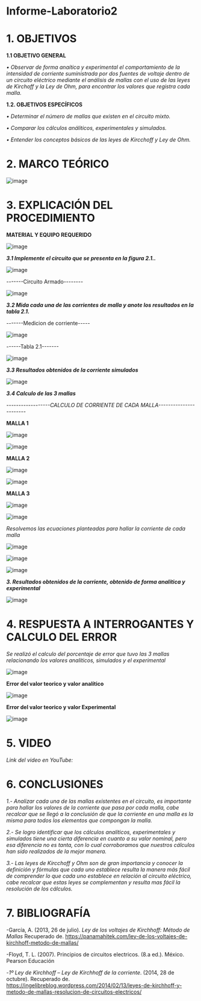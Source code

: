 # Informe-Laboratorio2

# 1. OBJETIVOS

**1.1 OBJETIVO GENERAL**

*•	Observar de forma anaítica y experimental el comportamiento de la intensidad de corriente suministrada por dos fuentes de voltaje dentro de un circuito eléctrico
  mediante el análisis de mallas con el uso de las leyes de Kirchoff y la Ley de Ohm, para encontrar los valores que registra cada malla.*

**1.2. OBJETIVOS ESPECÍFICOS**

*•	Determinar el número de mallas que existen en el circuito mixto.*

*•	Comparar los cálculos análiticos, experimentales y simulados.*

*•	Entender los conceptos básicos de las leyes de Kircchoff y Ley de Ohm.*

# 2. MARCO TEÓRICO

![image](https://user-images.githubusercontent.com/104925648/202615078-2b2755f3-baee-4c66-9df8-f62b737df6b2.png)

# 3. EXPLICACIÓN DEL PROCEDIMIENTO

**MATERIAL Y EQUIPO REQUERIDO**

![image](https://user-images.githubusercontent.com/104925648/202581773-2056e8db-75f5-48e0-aa9f-aa335bdc36b9.png)

***3.1 Implemente el circuito que se presenta en la figura 2.1..***

![image](https://user-images.githubusercontent.com/104925648/202581817-5f94189a-0cb4-4109-b366-08495743d36c.png)

-------Circuito Armado--------

![image](https://user-images.githubusercontent.com/104925648/202581840-32452219-6e34-4b2c-8312-feb569298039.png)


***3.2 Mida cada una de las corrientes de malla y anote los resultados en la tabla 2.1.***

-------Medicion de corriente-----

![image](https://user-images.githubusercontent.com/116774906/202622647-beead927-a926-4d44-9e3a-bb48aafc4cc7.png)

------Tabla 2.1-------

![image](https://user-images.githubusercontent.com/104925648/202590738-6a120d0e-081b-4cbb-81e3-fd37c27dad02.png)


***3.3 Resultados obtenidos de la corriente simulados***

![image](https://user-images.githubusercontent.com/104925648/202591837-1007a75f-43c6-4718-a558-dcd6d9a66103.png)

***3.4 Calculo de las 3 mallas***

*------------------CALCULO DE CORRIENTE DE CADA MALLA-----------------------*

**MALLA 1**

![image](https://user-images.githubusercontent.com/116774906/202616531-141f14fb-6206-4420-aff2-87f44da13667.png)

![image](https://user-images.githubusercontent.com/116774906/202628566-b30db904-b6d3-49d4-9e15-754b21dfc746.png)


**MALLA 2**

![image](https://user-images.githubusercontent.com/116774906/202616581-fd755ab6-999b-4167-8145-71978ab5549a.png)

![image](https://user-images.githubusercontent.com/116774906/202628613-17d6f70b-ef1b-457e-8ece-473fe7de0d28.png)

**MALLA 3**

![image](https://user-images.githubusercontent.com/116774906/202616684-ce267082-d6e0-4188-9c78-31d358921bb3.png)

![image](https://user-images.githubusercontent.com/116774906/202628665-70b239f4-4a28-4c5d-bb30-0bd6717c2833.png)

*Resolvemos las ecuaciones planteadas para hallar la corriente de cada malla*

![image](https://user-images.githubusercontent.com/116774906/202628995-0ce347a4-521d-4c2b-97d1-efbbf5f94407.png)

![image](https://user-images.githubusercontent.com/116774906/202628819-cf332ebc-ab0a-4bf6-af9e-316c4cde0d59.png)

![image](https://user-images.githubusercontent.com/116774906/202628935-49f01e7b-1f51-45ed-a161-45e5307c1bd2.png)


***3. Resultados obtenidos de la corriente, obtenido de forma analítica y experimental***

![image](https://user-images.githubusercontent.com/116774906/202629264-5b8bf7bb-bd34-44e4-b429-4589629aa4f8.png)


# 4. RESPUESTA A INTERROGANTES Y CALCULO DEL ERROR

*Se realizó el calculo del porcentaje de error que tuvo las 3 mallas relacionando los valores analíticos, simulados y el experimental*

![image](https://user-images.githubusercontent.com/116774906/202626856-7f2a1e7a-0f72-4d4c-a7d0-bc265e08ebc2.png)

**Error del valor teorico y valor analítico**

![image](https://user-images.githubusercontent.com/116774906/202627376-fa6ac260-2300-4c3d-858e-457b1a357c86.png)

**Error del valor teorico y valor Experimental**

![image](https://user-images.githubusercontent.com/116774906/202630151-56a0b056-1f96-4f18-971b-1d76059f82b9.png)

# 5. VIDEO

*Link del video en YouTube:*


# 6. CONCLUSIONES

*1.- Analizar cada una de las mallas existentes en el circuito, es importante para hallar los valores de la corriente que pasa por cada malla, cabe recalcar que se llegó a la conclusión de que la corriente en una malla es la misma para todos los elementos que compongan la malla.*

*2.- Se logro identificar que los cálculos analíticos, experimentales y simulados tiene una cierta diferencia en cuanto a su valor nominal, pero esa diferencia no es tanta, con lo cual corroboramos que nuestros cálculos han sido realizados de la mejor manera.*

*3.- Las leyes de Kircchoff y Ohm son de gran importancia y conocer la definición y fórmulas que cada uno establece resulta la manera más fácil de comprender lo que cada uno establece en relación al circuito eléctrico, cabe recalcar que estas leyes se complementan y resulta mas fácil la resolución de los cálculos.*

# 7. BIBLIOGRAFÍA

-García, A. (2013, 26 de julio). *Ley de los voltajes de Kirchhoff: Método de Mallas* Recuperado de. https://panamahitek.com/ley-de-los-voltajes-de-kirchhoff-metodo-de-mallas/

-Floyd, T. L. (2007). Principios de circuitos electricos. (8.a ed.). México. Pearson Educación

-*1º Ley de Kirchhoff – Ley de Kirchhoff de la corriente*. (2014, 28 de octubre). Recuperado de. https://ingelibreblog.wordpress.com/2014/02/13/leyes-de-kirchhoff-y-metodo-de-mallas-resolucion-de-circuitos-electricos/

